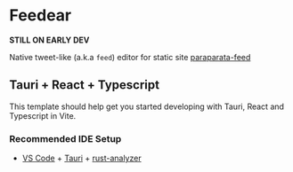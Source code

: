# Feedear

**STILL ON EARLY DEV**

Native tweet-like (a.k.a `feed`) editor for static site [paraparata-feed](https://github.com/paraparata/paraparata-feed)

## Tauri + React + Typescript

This template should help get you started developing with Tauri, React and Typescript in Vite.

### Recommended IDE Setup

- [VS Code](https://code.visualstudio.com/) + [Tauri](https://marketplace.visualstudio.com/items?itemName=tauri-apps.tauri-vscode) + [rust-analyzer](https://marketplace.visualstudio.com/items?itemName=rust-lang.rust-analyzer)
